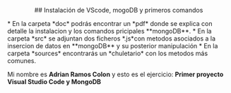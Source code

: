 <p align="center"> ## Instalación de VScode, mogoDB y primeros comandos </p>
* En la carpeta *doc* podrás encontrar un *pdf* donde se explica con detalle la instalacion 
y los comandos pricipales **mongoDB**. 
* En la carpeta *src* se adjuntan dos ficheros *.js*con 
metodos asociados a la insercion de datos en **mongoDB** y su posterior manipulación
* En la carpeta *sources* encontrarás un *chuletario* con los metodos más comunes.

Mi nombre es **Adrian Ramos Colon** y esto es el ejercicio: **Primer proyecto Visual Studio Code y MongoDB**

